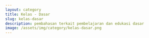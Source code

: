 ```yaml
---
layout: category
title: Kelas - Dasar
slug: kelas-dasar
description: pembahasan terkait pembelajaran dan edukasi dasar
image: /assets/img/category/kelas-dasar.png
---
```

